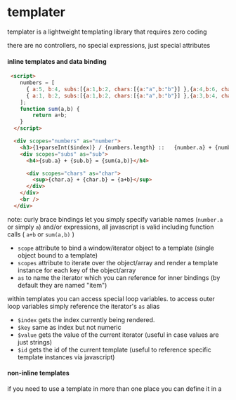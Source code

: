# templater

templater is a lightweight templating library that requires zero coding

there are no controllers, no special expressions, just special attributes

#### inline templates and data binding

```html
 <script>
    numbers = [
      { a:5, b:4, subs:[{a:1,b:2, chars:[{a:"a",b:"b"}] },{a:4,b:6, chars:[{a:"a",b:"b"}] }] },
      { a:1, b:2, subs:[{a:1,b:2, chars:[{a:"a",b:"b"}] },{a:3,b:4, chars:[{a:"a",b:"b"}] }] }
    ];
    function sum(a,b) {
        return a+b;
    }
  </script>

  <div scopes="numbers" as="number">
    <h3>{1+parseInt($index)} / {numbers.length} ::   {number.a} + {number.b} = {a + b}   Is it less than 5? {a+b<5 ? "YES" : "NO"}</h3>
    <div scopes="subs" as="sub">
      <h4>{sub.a} + {sub.b} = {sum(a,b)}</h4>

      <div scopes="chars" as="char">
        <sup>{char.a} + {char.b} = {a+b}</sup>
      </div>
    </div>
    <br />
  </div>
```

note: curly brace bindings let you simply specify variable names (`number.a` or simply `a`) and/or expressions, all javascript is valid including function calls ( `a+b` or `sum(a,b)` )

- `scope` attribute to bind a window/iterator object to a template (single object bound to a template)
- `scopes` attribute to iterate over the object/array and render a template instance for each key of the object/array
- `as` to name the iterator which you can reference for inner bindings (by default they are named "item")

within templates you can access special loop variables. to access outer loop variables simply reference the iterator's `as` alias

- `$index` gets the index currently being rendered.
- `$key` same as index but not numeric
- `$value` gets the value of the current iterator (useful in case values are just strings)
- `$id` gets the id of the current template (useful to reference specific template instances via javascript)

#### non-inline templates

if you need to use a template in more than one place you can define it in a <script> tag

```html
  <script type="text/html" id="teams" as="team">
    ...
  </script>

  <div template="teams" scopes="teams"></div>

  <div template="teams" scopes="teams2"></div>
```

this lets you bind two separate objects to the teams template, note the following:

- `template` attribute lets you reference templates by id
- `as` on a template script tag lets you set the alias for the `scope`/`scopes` of the template instance

### re-rendering

you can use special functions to affect the display of the databinding/data

- `$rebind()` updates the rendering of all the templates by default, passing the scope name only updates the specified template instances
- `$remove(id)` removes the template instance and the item from its parent object, you can use `$id` loop variable for this
- `$add(id, scope, value)` adds a new item to the parent with `id`'s collection named `scope` with value `value`, reference your outer iterator to retrieve the outer $id (`team.$id`)


### scope expressions

scopes accept expressions as well as variable names.  the root binding references the window's variable with the provided name.

however you can also have dynamic scopes such as

```html
  <table>
    <tr>
     <th scopes="Object.keys(products[0])">{$value}</th>
    </tr>
    <tr scopes="products">
      <td>{id}</td>
      <td>{base_currency}</td>
      <td>{quote_currency}</td>
      <td>{base_min_size}</td>
      <td>{base_max_size}</td>
      <td>{quote_increment}</td>
      <td>{display_name}</td>
      <td>{margin_enabled}</td>
    </tr>
  </table>

  <script>
    ajax('https://api.gdax.com/products/', function(data) {
        window.products = JSON.parse(data);
        $rebind();
    })
  </script>
```

or even simpler

```html
  <table>
    <tr>
     <th scopes="Object.keys(products[0])">{$value}</th>
    </tr>
    <tr scopes="products">
      <td scopes="item">{$value}</td>
    </tr>
  </table>
```

note how the header of the table uses the javascript expression which retrieves the keys of the first object

#### TODO

- magicaly figure out when re-rendering is required in order to not require `$rebind()` calls
- more special attributes such as `if` and `for`